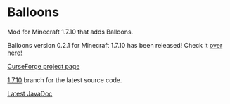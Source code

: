 # Balloons
Mod for Minecraft 1.7.10 that adds Balloons.

Balloons version 0.2.1 for Minecraft 1.7.10 has been released! Check it <a href="http://zanyleonic.github.io/Balloons/">over here!</a>

<a href="http://minecraft.curseforge.com/mc-mods/233770-balloons-mod">CurseForge project page</a>

<a href="http://github.com/ZanyLeonic/Balloons/tree/1.7.10">1.7.10</a> branch for the latest source code.

<a href="http://ZanyLeonic.github.io/Balloons/doc/1.7.10-0.21">Latest JavaDoc</a>


